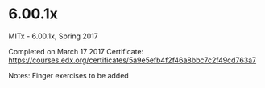 # 6.00.1x
MITx -  6.00.1x, Spring 2017

Completed on March 17 2017
Certificate: https://courses.edx.org/certificates/5a9e5efb4f2f46a8bbc7c2f49cd763a7

Notes:
  Finger exercises to be added
